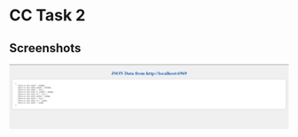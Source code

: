 # CC Task 2

## Screenshots

![App Screenshot](https://github.com/Animeshdj/cctask2/blob/main/img.png?raw=true)
